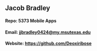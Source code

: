 ## Jacob Bradley
#### Repo: 5373 Mobile Apps
#### Email: jjbradley0424@my.msutexas.edu
#### Website: https://github.com/Deoxiribose
